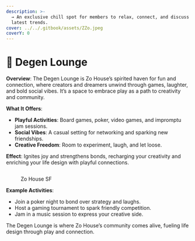 ```yaml
---
description: >-
  → An exclusive chill spot for members to relax, connect, and discuss the
  latest trends.
cover: ../../.gitbook/assets/ZZo.jpeg
coverY: 0
---
```


# 📍 Degen Lounge

**Overview**: The Degen Lounge is Zo House’s spirited haven for fun and connection, where creators and dreamers unwind through games, laughter, and bold social vibes. It’s a space to embrace play as a path to creativity and community.

**What It Offers**:

* **Playful Activities**: Board games, poker, video games, and impromptu jam sessions.
* **Social Vibes**: A casual setting for networking and sparking new friendships.
* **Creative Freedom**: Room to experiment, laugh, and let loose.

**Effect**: Ignites joy and strengthens bonds, recharging your creativity and enriching your life design with playful connections.

<figure><img src="../../.gitbook/assets/image (8).png" alt=""><figcaption><p>Zo House SF</p></figcaption></figure>

**Example Activities**:

* Join a poker night to bond over strategy and laughs.
* Host a gaming tournament to spark friendly competition.
* Jam in a music session to express your creative side.

The Degen Lounge is where Zo House’s community comes alive, fueling life design through play and connection.
